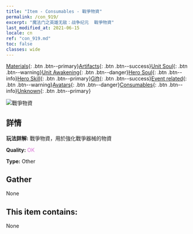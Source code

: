 ```yaml
---
title: "Item - Consumables - 戰爭物資"
permalink: /con_919/
excerpt: "魔法门之英雄无敌：战争纪元  戰爭物資"
last_modified_at: 2021-06-15
locale: cn
ref: "con_919.md"
toc: false
classes: wide
---
```

 [Materials](/ItemsCN/){: .btn .btn--primary}[Artifacts](/ItemsCN/Artifacts/){: .btn .btn--success}[Unit Soul](/ItemsCN/UnitSoul/){: .btn .btn--warning}[Unit Awakening](/ItemsCN/UnitAwakening/){: .btn .btn--danger}[Hero Soul](/ItemsCN/HeroSoul/){: .btn .btn--info}[Hero Skill](/ItemsCN/HeroSkill/){: .btn .btn--primary}[Gift](/ItemsCN/Gift/){: .btn .btn--success}[Event related](/ItemsCN/Events/){: .btn .btn--warning}[Avatars](/ItemsCN/Avatars/){: .btn .btn--danger}[Consumables](/ItemsCN/Consumables/){: .btn .btn--info}[Unknown](/ItemsCN/Unknown/){: .btn .btn--primary}

 ![戰爭物資](/images/t/i_40007.png)

## 詳情
 **玩法詳解:** 戰爭物資，用於強化戰爭器械的物資

 **Quality:** <span style="color: #DA70D6">OK</span>

 **Type:** Other

## Gather

  None

## This item contains:

  None

